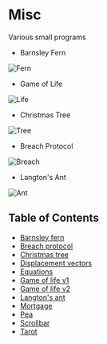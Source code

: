 # Misc

Various small programs

* Barnsley Fern

![Fern](https://i.imgur.com/xEhQxWb.png)

* Game of Life

![Life](https://i.imgur.com/MaaN8vt.png)

* Christmas Tree

![Tree](https://i.imgur.com/TR7bGia.png)

* Breach Protocol

![Breach](https://i.imgur.com/jHigPXH.png)

* Langton's Ant

![Ant](https://i.imgur.com/qxY8m2j.png)

## Table of Contents

* [Barnsley fern](fern.rb)
* [Breach protocol](breach.tcl)
* [Christmas tree](tree.rkt)
* [Displacement vectors](displacement.tcl)
* [Equations](root.ndf)
* [Game of life v1](game.rb)
* [Game of life v2](life.ndf)
* [Langton's ant](langton.tcl)
* [Mortgage](money.ndf)
* [Pea](pea.tcl)
* [Scrollbar](marker.tcl)
* [Tarot](tarot.exs)
